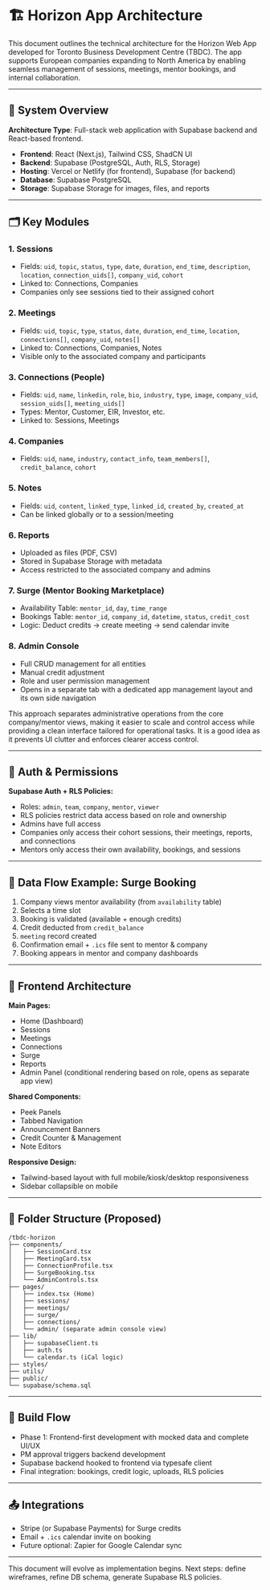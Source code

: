 
# 🏗 Horizon App Architecture

This document outlines the technical architecture for the Horizon Web App developed for Toronto Business Development Centre (TBDC). The app supports European companies expanding to North America by enabling seamless management of sessions, meetings, mentor bookings, and internal collaboration.

---

## 🔧 System Overview

**Architecture Type**: Full-stack web application with Supabase backend and React-based frontend.

- **Frontend**: React (Next.js), Tailwind CSS, ShadCN UI
- **Backend**: Supabase (PostgreSQL, Auth, RLS, Storage)
- **Hosting**: Vercel or Netlify (for frontend), Supabase (for backend)
- **Database**: Supabase PostgreSQL
- **Storage**: Supabase Storage for images, files, and reports

---

## 🗂 Key Modules

### 1. **Sessions**
- Fields: `uid`, `topic`, `status`, `type`, `date`, `duration`, `end_time`, `description`, `location`, `connection_uids[]`, `company_uid`, `cohort`
- Linked to: Connections, Companies
- Companies only see sessions tied to their assigned cohort

### 2. **Meetings**
- Fields: `uid`, `topic`, `type`, `status`, `date`, `duration`, `end_time`, `location`, `connections[]`, `company_uid`, `notes[]`
- Linked to: Connections, Companies, Notes
- Visible only to the associated company and participants

### 3. **Connections (People)**
- Fields: `uid`, `name`, `linkedin`, `role`, `bio`, `industry`, `type`, `image`, `company_uid`, `session_uids[]`, `meeting_uids[]`
- Types: Mentor, Customer, EIR, Investor, etc.
- Linked to: Sessions, Meetings

### 4. **Companies**
- Fields: `uid`, `name`, `industry`, `contact_info`, `team_members[]`, `credit_balance`, `cohort`

### 5. **Notes**
- Fields: `uid`, `content`, `linked_type`, `linked_id`, `created_by`, `created_at`
- Can be linked globally or to a session/meeting

### 6. **Reports**
- Uploaded as files (PDF, CSV)
- Stored in Supabase Storage with metadata
- Access restricted to the associated company and admins

### 7. **Surge (Mentor Booking Marketplace)**
- Availability Table: `mentor_id`, `day`, `time_range`
- Bookings Table: `mentor_id`, `company_id`, `datetime`, `status`, `credit_cost`
- Logic: Deduct credits → create meeting → send calendar invite

### 8. **Admin Console**
- Full CRUD management for all entities
- Manual credit adjustment
- Role and user permission management
- Opens in a separate tab with a dedicated app management layout and its own side navigation

This approach separates administrative operations from the core company/mentor views, making it easier to scale and control access while providing a clean interface tailored for operational tasks. It is a good idea as it prevents UI clutter and enforces clearer access control.

---

## 🔐 Auth & Permissions

**Supabase Auth + RLS Policies:**
- Roles: `admin`, `team`, `company`, `mentor`, `viewer`
- RLS policies restrict data access based on role and ownership
- Admins have full access
- Companies only access their cohort sessions, their meetings, reports, and connections
- Mentors only access their own availability, bookings, and sessions

---

## 🔁 Data Flow Example: Surge Booking
1. Company views mentor availability (from `availability` table)
2. Selects a time slot
3. Booking is validated (available + enough credits)
4. Credit deducted from `credit_balance`
5. `meeting` record created
6. Confirmation email + `.ics` file sent to mentor & company
7. Booking appears in mentor and company dashboards

---

## 📱 Frontend Architecture

**Main Pages:**
- Home (Dashboard)
- Sessions
- Meetings
- Connections
- Surge
- Reports
- Admin Panel (conditional rendering based on role, opens as separate app view)

**Shared Components:**
- Peek Panels
- Tabbed Navigation
- Announcement Banners
- Credit Counter & Management
- Note Editors

**Responsive Design:**
- Tailwind-based layout with full mobile/kiosk/desktop responsiveness
- Sidebar collapsible on mobile

---

## 🧱 Folder Structure (Proposed)
```
/tbdc-horizon
├── components/
│   ├── SessionCard.tsx
│   ├── MeetingCard.tsx
│   ├── ConnectionProfile.tsx
│   ├── SurgeBooking.tsx
│   └── AdminControls.tsx
├── pages/
│   ├── index.tsx (Home)
│   ├── sessions/
│   ├── meetings/
│   ├── surge/
│   ├── connections/
│   └── admin/ (separate admin console view)
├── lib/
│   ├── supabaseClient.ts
│   ├── auth.ts
│   └── calendar.ts (iCal logic)
├── styles/
├── utils/
├── public/
└── supabase/schema.sql
```

---

## 📌 Build Flow
- Phase 1: Frontend-first development with mocked data and complete UI/UX
- PM approval triggers backend development
- Supabase backend hooked to frontend via typesafe client
- Final integration: bookings, credit logic, uploads, RLS policies

---

## 📤 Integrations
- Stripe (or Supabase Payments) for Surge credits
- Email + `.ics` calendar invite on booking
- Future optional: Zapier for Google Calendar sync

---

This document will evolve as implementation begins. Next steps: define wireframes, refine DB schema, generate Supabase RLS policies.
